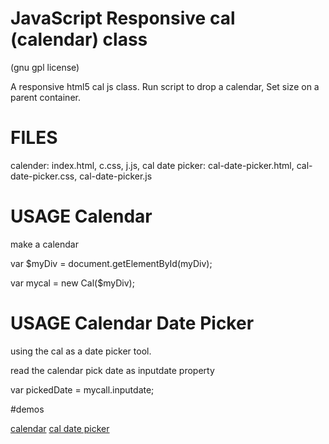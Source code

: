 # JavaScript Responsive cal (calendar) class
(gnu gpl license)

A responsive html5 cal js class. Run script to drop a calendar, Set size on a parent container.

# FILES 

calender: index.html, c.css, j.js,
cal date picker: cal-date-picker.html, cal-date-picker.css, cal-date-picker.js

# USAGE Calendar

make a calendar

var $myDiv = document.getElementById(myDiv);

var mycal = new Cal($myDiv);

# USAGE Calendar Date Picker

using the cal as a date picker tool.

read the calendar pick date as inputdate property

var pickedDate = mycall.inputdate;

#demos

[calendar](webscrips.biz/stuff/cal2/)
[cal date picker](webscripts.biz/stuff/calpick)






